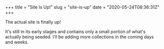 +++
title = "Site Is Up!"
slug = "site-is-up"
date = "2020-05-24T08:36:31Z"
+++

The actual site is finally up!

It's still in its early stages and contains only a small portion of what's actually being seeded. I'll be adding more collections in the coming days and weeks.